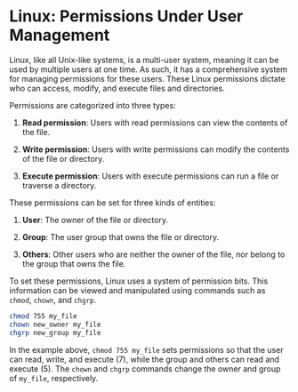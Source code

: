 # Linux: Permissions Under User Management

Linux, like all Unix-like systems, is a multi-user system, meaning it can be used by multiple users at one time. As such, it has a comprehensive system for managing permissions for these users. These Linux permissions dictate who can access, modify, and execute files and directories.

Permissions are categorized into three types:

1. **Read permission**: Users with read permissions can view the contents of the file.

2. **Write permission**: Users with write permissions can modify the contents of the file or directory.

3. **Execute permission**: Users with execute permissions can run a file or traverse a directory.

These permissions can be set for three kinds of entities: 

1. **User**: The owner of the file or directory.

2. **Group**: The user group that owns the file or directory.

3. **Others**: Other users who are neither the owner of the file, nor belong to the group that owns the file.

To set these permissions, Linux uses a system of permission bits. This information can be viewed and manipulated using commands such as `chmod`, `chown`, and `chgrp`.

```bash
chmod 755 my_file
chown new_owner my_file
chgrp new_group my_file
```

In the example above, `chmod 755 my_file` sets permissions so that the user can read, write, and execute (7), while the group and others can read and execute (5). The `chown` and `chgrp` commands change the owner and group of `my_file`, respectively.